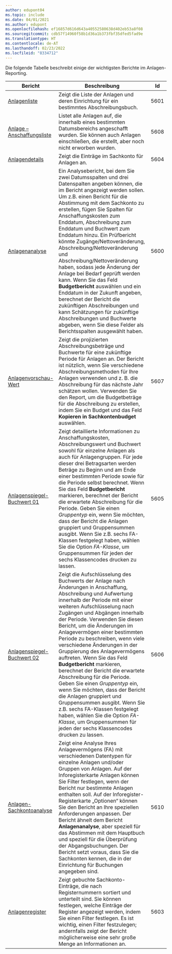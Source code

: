 ```yaml
---
author: edupont04
ms.topic: include
ms.date: 04/01/2021
ms.author: edupont
ms.openlocfilehash: ef16857d616d643a40552580638d402eb53a8f08
ms.sourcegitcommit: cdb57f14960f58b1d36a1b373fbf35dfed5fad9e
ms.translationtype: HT
ms.contentlocale: de-AT
ms.lasthandoff: 02/23/2022
ms.locfileid: "8334712"
---
```

Die folgende Tabelle beschreibt einige der wichtigsten Berichte im Anlagen-Reporting.

| Bericht | Beschreibung | Id | 
|--|--|--|
| [Anlagenliste](https://businesscentral.dynamics.com?report=5601)| Zeigt die Liste der Anlagen und deren Einrichtung für ein bestimmtes Abschreibungsbuch. |5601 |
| [Anlage – Anschaffungsliste](https://businesscentral.dynamics.com?report=5608) |  Listet alle Anlagen auf, die innerhalb eines bestimmten Datumsbereichs angeschafft wurden. Sie können auch Anlagen einschließen, die erstellt, aber noch nicht erworben wurden. |5608 |
| [Anlagendetails](https://businesscentral.dynamics.com?report=5604)| Zeigt die Einträge im Sachkonto für Anlagen an. |5604 |
| [Anlagenanalyse](https://businesscentral.dynamics.com?report=5600)| Ein Analysebericht, bei dem Sie zwei Datumsspalten und drei Datenspalten angeben können, die im Bericht angezeigt werden sollen. Um z.B. einen Bericht für die Abstimmung mit dem Sachkonto zu erstellen, fügen Sie Spalten für Anschaffungskosten zum Enddatum, Abschreibung zum Enddatum und Buchwert zum Enddatum hinzu. Ein Prüfbericht könnte Zugänge/Nettoveränderung, Abschreibung/Nettoveränderung und Abschreibung/Nettoveränderung haben, sodass jede Änderung der Anlage bei Bedarf geprüft werden kann. Wenn Sie das Feld **Budgetbericht** auswählen und ein Enddatum in der Zukunft angeben, berechnet der Bericht die zukünftigen Abschreibungen und kann Schätzungen für zukünftige Abschreibungen und Buchwerte abgeben, wenn Sie diese Felder als Berichtsspalten ausgewählt haben. |5600|
| [Anlagenvorschau-Wert](https://businesscentral.dynamics.com?report=5607)| Zeigt die projizierten Abschreibungsbeträge und Buchwerte für eine zukünftige Periode für Anlagen an. Der Bericht ist nützlich, wenn Sie verschiedene Abschreibungsmethoden für Ihre Anlagen verwenden und z. B. die Abschreibung für das nächste Jahr schätzen wollen. Verwenden Sie den Report, um die Budgetbeträge für die Abschreibung zu erstellen, indem Sie ein Budget und das Feld **Kopieren in Sachkontenbudget** auswählen. |5607 |
| [Anlagenspiegel-Buchwert 01](https://businesscentral.dynamics.com?report=5605)|Zeigt detaillierte Informationen zu Anschaffungskosten, Abschreibungswert und Buchwert sowohl für einzelne Anlagen als auch für Anlagengruppen. Für jede dieser drei Betragsarten werden Beträge zu Beginn und am Ende einer bestimmten Periode sowie für die Periode selbst berechnet. Wenn Sie das Feld **Budgetbericht** markieren, berechnet der Bericht die erwartete Abschreibung für die Periode. Geben Sie einen *Gruppentyp* ein, wenn Sie möchten, dass der Bericht die Anlagen gruppiert und Gruppensummen ausgibt. Wenn Sie z.B. sechs FA-Klassen festgelegt haben, wählen Sie die Option *FA-Klasse*, um Gruppensummen für jeden der sechs Klassencodes drucken zu lassen.|5605|
| [Anlagenspiegel-Buchwert 02](https://businesscentral.dynamics.com?report=5606)|Zeigt die Aufschlüsselung des Buchwerts der Anlage nach Änderungen in Anschaffung, Abschreibung und Aufwertung innerhalb der Periode mit einer weiteren Aufschlüsselung nach Zugängen und Abgängen innerhalb der Periode. Verwenden Sie diesen Bericht, um die Änderungen im Anlagevermögen einer bestimmten Periode zu beschreiben, wenn viele verschiedene Änderungen in der Gruppierung des Anlagevermögens auftreten. Wenn Sie das Feld **Budgetbericht** markieren, berechnet der Bericht die erwartete Abschreibung für die Periode. Geben Sie einen *Gruppentyp* ein, wenn Sie möchten, dass der Bericht die Anlagen gruppiert und Gruppensummen ausgibt. Wenn Sie z.B. sechs FA-Klassen festgelegt haben, wählen Sie die Option *FA-Klasse*, um Gruppensummen für jeden der sechs Klassencodes drucken zu lassen. |5606|
| [Anlagen-Sachkontoanalyse](https://businesscentral.dynamics.com?report=5610)|Zeigt eine Analyse Ihres Anlagevermögens (FA) mit verschiedenen Datentypen für einzelne Anlagen und/oder Gruppen von Anlagen. Auf der Inforegisterkarte Anlagen können Sie Filter festlegen, wenn der Bericht nur bestimmte Anlagen enthalten soll. Auf der Inforegister-Registerkarte „Optionen“ können Sie den Bericht an Ihre speziellen Anforderungen anpassen. Der Bericht ähnelt dem Bericht **Anlagenanalyse**, aber speziell für das Abstimmen mit dem Hauptbuch und speziell für die Überprüfung der Abgangsbuchungen. Der Bericht setzt voraus, dass Sie die Sachkonten kennen, die in der Einrichtung für Buchungen angegeben sind. | 5610 |
| [Anlagenregister](https://businesscentral.dynamics.com?report=5603) |Zeigt gebuchte Sachkonto-Einträge, die nach Registernummern sortiert und unterteilt sind. Sie können festlegen, welche Einträge der Register angezeigt werden, indem Sie einen Filter festlegen. Es ist wichtig, einen Filter festzulegen; andernfalls zeigt der Bericht möglicherweise eine sehr große Menge an Informationen an. |5603  |
